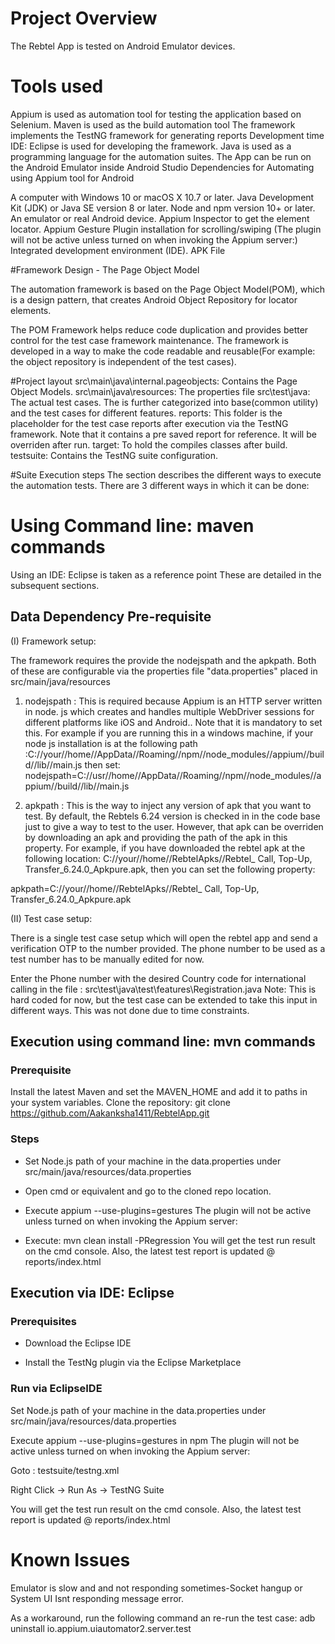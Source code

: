 # Project Overview

The Rebtel App is tested on Android Emulator devices.

# Tools used

Appium is used as automation tool for testing the application based on Selenium.
Maven is used as the build automation tool
The framework implements the TestNG framework for generating reports
Development time IDE: Eclipse is used for developing the framework.
Java is used as a programming language for the automation suites.
The App can be run on the Android Emulator inside Android Studio
Dependencies for Automating using Appium tool for Android

A computer with Windows 10 or macOS X 10.7 or later. Java Development Kit (JDK) or Java SE version 8 or later. Node and npm version 10+ or later. An emulator or real Android device. Appium Inspector to get the element locator. Appium Gesture Plugin installation for scrolling/swiping (The plugin will not be active unless turned on when invoking the Appium server:) Integrated development environment (IDE). APK File


#Framework Design - The Page Object Model

The automation framework is based on the Page Object Model(POM), which is a design pattern, that creates Android Object Repository for locator elements.

The POM Framework helps reduce code duplication and provides better control for the test case framework maintenance. The framework is developed in a way to make the code readable and reusable(For example: the object repository is independent of the test cases).


#Project layout
src\main\java\internal.pageobjects: Contains the Page Object Models.
src\main\java\resources: The properties file
src\test\java: The actual test cases. The is further categorized into base(common utility) and the test cases for different features.
reports: This folder is the placeholder for the test case reports after execution via the TestNG framework. Note that it contains a pre saved report for reference. It will be overriden after run.
target: To hold the compiles classes after build.
testsuite: Contains the TestNG suite configuration.

#Suite Execution steps
The section describes the different ways to execute the automation tests. There are 3 different ways in which it can be done:

# Using Command line: maven commands
Using an IDE: Eclipse is taken as a reference point
These are detailed in the subsequent sections.

## Data Dependency Pre-requisite

(I) Framework setup: 

The framework requires the provide the nodejspath and the apkpath. Both of these are configurable via the properties file "data.properties" placed in src/main/java/resources

1) nodejspath : This is required because Appium is an HTTP server written in node. js which creates and handles multiple WebDriver sessions for different platforms like iOS and Android.. Note that it is mandatory to set this. For example if you are running this in a windows machine, if your node js installation is at the following path :C://your//home//AppData//Roaming//npm//node_modules//appium//build//lib//main.js then set: nodejspath=C://usr//home//AppData//Roaming//npm//node_modules//appium//build//lib//main.js

2) apkpath : This is the way to inject any version of apk that you want to test. By default, the Rebtels 6.24 version is checked in in the code base just to give a way to test to the user. However, that apk can be overriden by downloading an apk and providing the path of the apk in this property. For example, if you have downloaded the rebtel apk at the following location: C://your//home//RebtelApks//Rebtel_ Call, Top-Up, Transfer_6.24.0_Apkpure.apk, then you can set the following property:

apkpath=C://your//home//RebtelApks//Rebtel_ Call, Top-Up, Transfer_6.24.0_Apkpure.apk

(II) Test case setup: 

There is a single test case setup which will open the rebtel app and send a verification OTP to the number provided. The phone number to be used as a test number has to be manually edited for now.

Enter the Phone number with the desired Country code for international calling in the file : src\test\java\test\features\Registration.java Note: This is hard coded for now, but the test case can be extended to take this input in different ways. This was not done due to time constraints.


## Execution using command line: mvn commands

### Prerequisite

Install the latest Maven and set the MAVEN_HOME and add it to paths in your system variables.
Clone the repository: git clone https://github.com/Aakanksha1411/RebtelApp.git

### Steps
* Set Node.js path of your machine in the data.properties under src/main/java/resources/data.properties

* Open cmd or equivalent and go to the cloned repo location.

* Execute appium --use-plugins=gestures The plugin will not be active unless turned on when invoking the Appium server:

* Execute: mvn clean install -PRegression
  You will get the test run result on the cmd console. Also, the latest test report is updated @ reports/index.html


## Execution via IDE: Eclipse

### Prerequisites

* Download the Eclipse IDE

* Install the TestNg plugin via the Eclipse Marketplace

### Run via EclipseIDE
Set Node.js path of your machine in the data.properties under src/main/java/resources/data.properties

Execute appium --use-plugins=gestures in npm The plugin will not be active unless turned on when invoking the Appium server:

Goto : testsuite/testng.xml

Right Click -> Run As -> TestNG Suite

You will get the test run result on the cmd console. Also, the latest test report is updated @ reports/index.html


# Known Issues

Emulator is slow and and not responding sometimes-Socket hangup or System UI Isnt responding message error.

As a workaround, run the following command an re-run the test case: 
adb uninstall io.appium.uiautomator2.server.test
